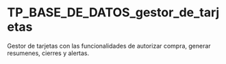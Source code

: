 # TP_BASE_DE_DATOS_gestor_de_tarjetas
Gestor de tarjetas con las funcionalidades de autorizar compra, generar resumenes, cierres y alertas.
